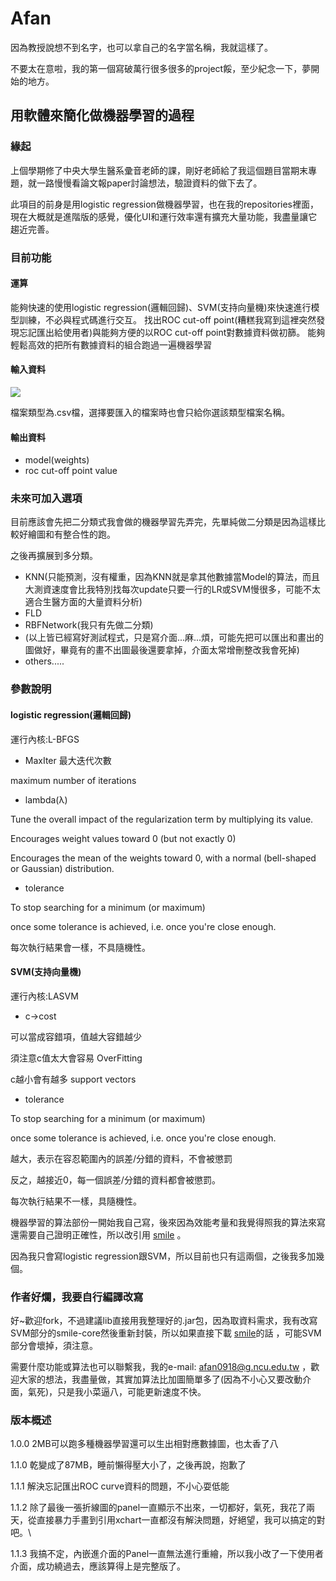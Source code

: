 # Afan

因為教授說想不到名字，也可以拿自己的名字當名稱，我就這樣了。

不要太在意啦，我的第一個寫破萬行很多很多的project餒，至少紀念一下，夢開始的地方。

## 用軟體來簡化做機器學習的過程

### 緣起

上個學期修了中央大學生醫系彚音老師的課，剛好老師給了我這個題目當期末專題，就一路慢慢看論文報paper討論想法，驗證資料的做下去了。

此項目的前身是用logistic regression做機器學習，也在我的repositories裡面，現在大概就是進階版的感覺，優化UI和運行效率還有擴充大量功能，我盡量讓它趨近完善。

### 目前功能

#### 運算

能夠快速的使用logistic regression(邏輯回歸)、SVM(支持向量機)來快速進行模型訓練，不必與程式碼進行交互。
找出ROC cut-off point(糟糕我寫到這裡突然發現忘記匯出給使用者)與能夠方便的以ROC cut-off point對數據資料做初篩。
能夠輕鬆高效的把所有數據資料的組合跑過一遍機器學習

#### 輸入資料

![](https://i.imgur.com/PnNEBnI.png)

檔案類型為.csv檔，選擇要匯入的檔案時也會只給你選該類型檔案名稱。

#### 輸出資料

*    model(weights)
*    roc cut-off point value

### 未來可加入選項

目前應該會先把二分類式我會做的機器學習先弄完，先單純做二分類是因為這樣比較好繪圖和有整合性的跑。

之後再擴展到多分類。

*    KNN(只能預測，沒有權重，因為KNN就是拿其他數據當Model的算法，而且大測資速度會比我特別找每次update只要一行的LR或SVM慢很多，可能不太適合生醫方面的大量資料分析)
*    FLD
*    RBFNetwork(我只有先做二分類)
*    (以上皆已經寫好測試程式，只是寫介面...麻...煩，可能先把可以匯出和畫出的圖做好，畢竟有的畫不出圖最後還要拿掉，介面太常增刪整改我會死掉)
*    others.....

### 參數說明

#### logistic regression(邏輯回歸)

運行內核:L-BFGS

*    MaxIter 最大迭代次數

maximum number of iterations

*    lambda(λ)

Tune the overall impact of the regularization term by multiplying its value.

Encourages weight values toward 0 (but not exactly 0)

Encourages the mean of the weights toward 0, with a normal (bell-shaped or Gaussian) distribution.

*    tolerance

To stop searching for a minimum (or maximum) 

once some tolerance is achieved, i.e. once you're close enough.

每次執行結果會一樣，不具隨機性。

#### SVM(支持向量機)

運行內核:LASVM

*    c->cost

可以當成容錯項，值越大容錯越少

須注意c值太大會容易 OverFitting

c越小會有越多 support vectors

*    tolerance

To stop searching for a minimum (or maximum) 

once some tolerance is achieved, i.e. once you're close enough.

越大，表示在容忍範圍內的誤差/分錯的資料，不會被懲罰

反之，越接近0，每一個誤差/分錯的資料都會被懲罰。

每次執行結果不一樣，具隨機性。

機器學習的算法部份一開始我自己寫，後來因為效能考量和我覺得照我的算法來寫還需要自己證明正確性，所以改引用 [smile](https://github.com/haifengl/smile) 。

因為我只會寫logistic regression跟SVM，所以目前也只有這兩個，之後我多加幾個。

### 作者好爛，我要自行編譯改寫

好~歡迎fork，不過建議lib直接用我整理好的.jar包，因為取資料需求，我有改寫SVM部分的smile-core然後重新封裝，所以如果直接下載 [smile](https://github.com/haifengl/smile)的話
，可能SVM部分會壞掉，須注意。

需要什麼功能或算法也可以聯繫我，我的e-mail: afan0918@g.ncu.edu.tw ，歡迎大家的想法，我盡量做，其實加算法比加圖簡單多了(因為不小心又要改動介面，氣死)，只是我小菜逼八，可能更新速度不快。

### 版本概述

1.0.0 2MB可以跑多種機器學習還可以生出相對應數據圖，也太香了八

1.1.0 乾變成了87MB，睡前懶得壓大小了，之後再說，抱歉了

1.1.1 解決忘記匯出ROC curve資料的問題，不小心耍低能

1.1.2 除了最後一張折線圖的panel一直顯示不出來，一切都好，氣死，我花了兩天，從直接暴力手畫到引用xchart一直都沒有解決問題，好絕望，我可以搞定的對吧。\

1.1.3 我搞不定，內嵌進介面的Panel一直無法進行重繪，所以我小改了一下使用者介面，成功繞過去，應該算得上是完整版了。
